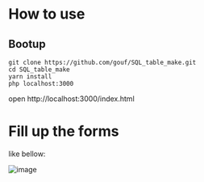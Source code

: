 # How to use

## Bootup

```console
git clone https://github.com/gouf/SQL_table_make.git
cd SQL_table_make
yarn install
php localhost:3000
```
open http://localhost:3000/index.html

# Fill up the forms

like bellow:

![image](https://t.gyazo.com/teams/liteskyblue/09579b4930c424de2fc7ca89d5f156e3.png)
